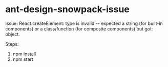 # ant-design-snowpack-issue

Issue: React.createElement: type is invalid -- expected a string (for built-in components) or a class/function (for composite components) but got: object.

Steps:

1. npm install
2. npm start

